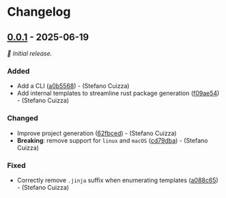 
# Changelog



## [0.0.1](https://github.com/x55xaa/proxy-dll/releases/tag/v0.0.1) - 2025-06-19

_🌱 Initial release._

### Added

- Add a CLI ([a0b5568](https://github.com/x55xaa/proxy-dll/commit/a0b5568d2bf27e3a5f052b4f486f7c4be7d72901)) - (Stefano Cuizza)
- Add internal templates to streamline rust package generation ([f09ae54](https://github.com/x55xaa/proxy-dll/commit/f09ae54fbc85e6ef50b33c9c3db834570b94aa59)) - (Stefano Cuizza)

### Changed

- Improve project generation ([62fbced](https://github.com/x55xaa/proxy-dll/commit/62fbced01f5b4b6dfc0c91378288c26c41f7bb19)) - (Stefano Cuizza)
- **Breaking**: remove support for `linux` and `macOS` ([cd79dba](https://github.com/x55xaa/proxy-dll/commit/cd79dba59be628105fe25705171d938bec154003)) - (Stefano Cuizza)

### Fixed

- Correctly remove `.jinja` suffix when enumerating templates ([a088c65](https://github.com/x55xaa/proxy-dll/commit/a088c659f672b0a7fb9204dbcd11f95cead47a6a)) - (Stefano Cuizza)

